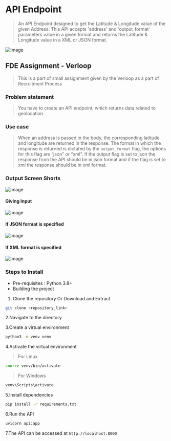 # API Endpoint
> An API Endpoint designed to get the Latitude &amp; Longitude value of the given Address. This API accepts 'address' and 'output_format' parameters value in a given format and returns the Latitude &amp; Longitude value in a XML or JSON format.

![image](https://user-images.githubusercontent.com/31623511/163130176-dab0102b-4e78-4fda-b6f8-3bab3a8e506e.png)



## FDE Assignment - Verloop
> This is a part of small assignment given by the Verloop as a part of Recruitment Process

### Problem statement
> You have to create an API endpoint, which returns data related to
geolocation.

### Use case
> When an address is passed in the body, the corresponding latitude and longitude are
returned in the response. The format in which the response is returned is dictated by the
`output_format` flag, the options for this flag are “json” or “xml”.
  If the output flag is set to json the response from the API should be in json format and if the flag
is set to xml the response should be in xml format.

### Output Screen Shorts
![image](https://user-images.githubusercontent.com/31623511/163131207-20dbaec5-5a70-4eee-8c8b-16a913f84af4.png)

#### Giving Input
![image](https://user-images.githubusercontent.com/31623511/163131320-4edbe2d5-4d9d-463f-a4c6-0920711b2c02.png)

#### If JSON format is specified
![image](https://user-images.githubusercontent.com/31623511/163131397-197c3267-82b9-46ea-83a5-8218baf76832.png)

#### If XML format is specified
![image](https://user-images.githubusercontent.com/31623511/163131482-7facfa5f-d120-4cf5-80f6-db641e4bc489.png)


### Steps to Install
* Pre-requisites : Python 3.8+
* Building the project

1. Clone the repository Or Download and Extract
```bash
git clone <repository_link>
```

2.Navigate to the directory

3.Create a virtual environment
```bash
python3 -m venv venv
```

4.Activate the virtual environment
> For Linux
```bash
source venv/bin/activate
```
> For Windows
```bash
venv\Scripts\activate
```

5.Install dependencies

```bash
pip install -r requirements.txt
```

6.Run the API

```bash
uvicorn api:app
```

7.The API can be accessed at `http://localhost:8000`
